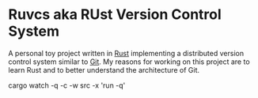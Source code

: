# Ruvcs aka RUst Version Control System

A personal toy project written in [Rust](https://www.rust-lang.org/) implementing a distributed version control system similar to [Git](https://git-scm.com). My reasons for working on this project are to learn Rust and to better understand the architecture of Git.

cargo watch -q -c -w src -x 'run -q'
